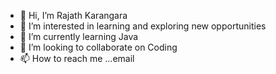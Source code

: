- 👋 Hi, I’m Rajath Karangara
- 👀 I’m interested in learning and exploring new opportunities
- 🌱 I’m currently learning Java
- 💞️ I’m looking to collaborate on Coding
- 📫 How to reach me ...email

<!---
rajathk2003/rajathk2003 is a ✨ special ✨ repository because its `README.md` (this file) appears on your GitHub profile.
You can click the Preview link to take a look at your changes.
--->
